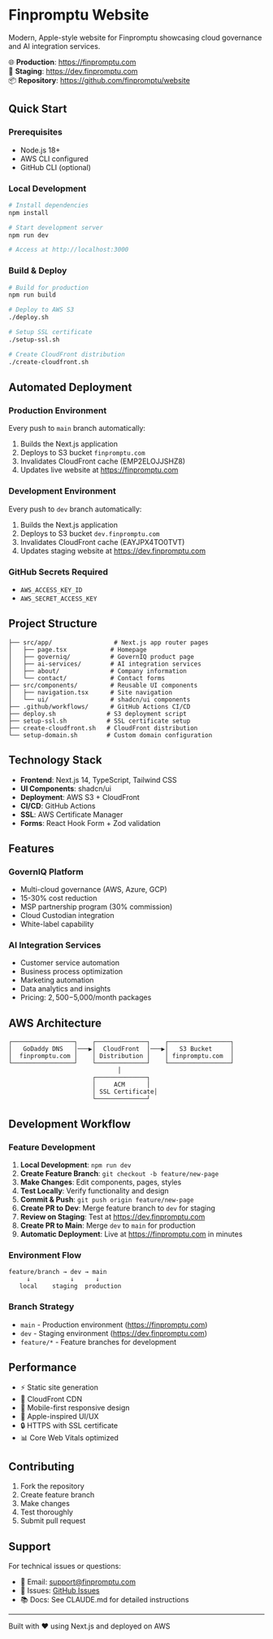 # Finpromptu Website

Modern, Apple-style website for Finpromptu showcasing cloud governance and AI integration services.

🌐 **Production**: https://finpromptu.com  
🚧 **Staging**: https://dev.finpromptu.com  
📦 **Repository**: https://github.com/finpromptu/website

## Quick Start

### Prerequisites
- Node.js 18+
- AWS CLI configured
- GitHub CLI (optional)

### Local Development
```bash
# Install dependencies
npm install

# Start development server
npm run dev

# Access at http://localhost:3000
```

### Build & Deploy
```bash
# Build for production
npm run build

# Deploy to AWS S3
./deploy.sh

# Setup SSL certificate
./setup-ssl.sh

# Create CloudFront distribution
./create-cloudfront.sh
```

## Automated Deployment

### Production Environment
Every push to `main` branch automatically:
1. Builds the Next.js application
2. Deploys to S3 bucket `finpromptu.com`
3. Invalidates CloudFront cache (EMP2ELOJJSHZ8)
4. Updates live website at https://finpromptu.com

### Development Environment  
Every push to `dev` branch automatically:
1. Builds the Next.js application
2. Deploys to S3 bucket `dev.finpromptu.com`
3. Invalidates CloudFront cache (EAYJPX4TO0TVT)
4. Updates staging website at https://dev.finpromptu.com

### GitHub Secrets Required
- `AWS_ACCESS_KEY_ID`
- `AWS_SECRET_ACCESS_KEY`

## Project Structure

```
├── src/app/                 # Next.js app router pages
│   ├── page.tsx            # Homepage
│   ├── governiq/           # GovernIQ product page
│   ├── ai-services/        # AI integration services
│   ├── about/              # Company information
│   └── contact/            # Contact forms
├── src/components/         # Reusable UI components
│   ├── navigation.tsx      # Site navigation
│   └── ui/                 # shadcn/ui components
├── .github/workflows/      # GitHub Actions CI/CD
├── deploy.sh              # S3 deployment script
├── setup-ssl.sh           # SSL certificate setup
├── create-cloudfront.sh   # CloudFront distribution
└── setup-domain.sh        # Custom domain configuration
```

## Technology Stack

- **Frontend**: Next.js 14, TypeScript, Tailwind CSS
- **UI Components**: shadcn/ui
- **Deployment**: AWS S3 + CloudFront
- **CI/CD**: GitHub Actions
- **SSL**: AWS Certificate Manager
- **Forms**: React Hook Form + Zod validation

## Features

### GovernIQ Platform
- Multi-cloud governance (AWS, Azure, GCP)
- 15-30% cost reduction
- MSP partnership program (30% commission)
- Cloud Custodian integration
- White-label capability

### AI Integration Services
- Customer service automation
- Business process optimization
- Marketing automation
- Data analytics and insights
- Pricing: $2,500-$5,000/month packages

## AWS Architecture

```
┌─────────────────┐    ┌──────────────┐    ┌─────────────────┐
│   GoDaddy DNS   │───▶│  CloudFront  │───▶│   S3 Bucket     │
│  finpromptu.com │    │ Distribution │    │ finpromptu.com  │
└─────────────────┘    └──────────────┘    └─────────────────┘
                              │
                       ┌──────────────┐
                       │     ACM      │
                       │ SSL Certificate│
                       └──────────────┘
```

## Development Workflow

### Feature Development
1. **Local Development**: `npm run dev`
2. **Create Feature Branch**: `git checkout -b feature/new-page`
3. **Make Changes**: Edit components, pages, styles
4. **Test Locally**: Verify functionality and design
5. **Commit & Push**: `git push origin feature/new-page`
6. **Create PR to Dev**: Merge feature branch to `dev` for staging
7. **Review on Staging**: Test at https://dev.finpromptu.com
8. **Create PR to Main**: Merge `dev` to `main` for production
9. **Automatic Deployment**: Live at https://finpromptu.com in minutes

### Environment Flow
```
feature/branch → dev → main
     ↓           ↓      ↓
   local    staging  production
```

### Branch Strategy
- `main` - Production environment (https://finpromptu.com)
- `dev` - Staging environment (https://dev.finpromptu.com)  
- `feature/*` - Feature branches for development

## Performance

- ⚡ Static site generation
- 🚀 CloudFront CDN
- 📱 Mobile-first responsive design
- 🎨 Apple-inspired UI/UX
- 🔒 HTTPS with SSL certificate
- 📊 Core Web Vitals optimized

## Contributing

1. Fork the repository
2. Create feature branch
3. Make changes
4. Test thoroughly
5. Submit pull request

## Support

For technical issues or questions:
- 📧 Email: support@finpromptu.com
- 🐛 Issues: [GitHub Issues](https://github.com/finpromptu/website/issues)
- 📚 Docs: See CLAUDE.md for detailed instructions

---

Built with ❤️ using Next.js and deployed on AWS<!-- Last updated: Sat Jun 28 13:27:06 CDT 2025 -->
